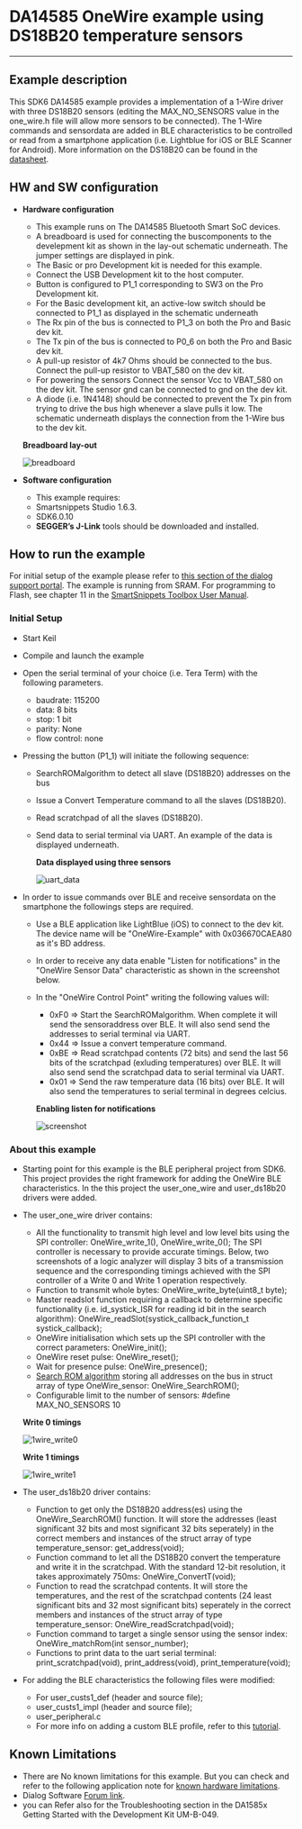 # DA14585 OneWire example using DS18B20 temperature sensors

---


## Example description

This SDK6 DA14585 example provides a implementation of a 1-Wire driver with three DS18B20
sensors (editing the MAX_NO_SENSORS value in the one_wire.h file will allow more sensors to be connected). 
The 1-Wire commands and sensordata are added in BLE characteristics to be controlled
or read from a smartphone application (i.e. Lightblue for iOS or BLE Scanner for Android). More information on the DS18B20 can be found in the [datasheet](https://datasheets.maximintegrated.com/en/ds/DS18B20.pdf).

## HW and SW configuration


* **Hardware configuration**

	- This example runs on The DA14585 Bluetooth Smart SoC devices.
	- A breadboard is used for connecting the buscomponents to the develepment kit as shown in the lay-out schematic underneath. The jumper settings are displayed in pink. 
	- The Basic or pro Development kit is needed for this example.
	- Connect the USB Development kit to the host computer.
	- Button is configured to P1_1 corresponding to SW3 on the Pro Development kit.
	- For the Basic development kit, an active-low switch should be connected to P1_1 as displayed in the schematic underneath
	- The Rx pin of the bus is connected to P1_3 on both the Pro and Basic dev kit.
	- The Tx pin of the bus is connected to P0_6 on both the Pro and Basic dev kit. 
	- A pull-up resistor of 4k7 Ohms should be connected to the bus. Connect the pull-up resistor to VBAT_580 on the dev kit. 
	- For powering the sensors Connect the sensor Vcc to VBAT_580 on the dev kit. The sensor gnd can be connected to gnd on the dev kit. 
	- A diode (i.e. 1N4148) should be connected to prevent the Tx pin from trying to drive the bus high whenever a slave pulls it low. The
	schematic underneath displays the connection from the 1-Wire bus to the dev kit. 
	
	**Breadboard lay-out**

	![breadboard](assets/breadboard.png) 


* **Software configuration**

	- This example requires:
    * Smartsnippets Studio 1.6.3.
    * SDK6.0.10
	- **SEGGER’s J-Link** tools should be downloaded and installed.


## How to run the example

For initial setup of the example please refer to [this section of the dialog support portal](https://support.dialog-semiconductor.com/resource/da1458x-example-setup).
The example is running from SRAM. For programming to Flash, see chapter 11 in the [SmartSnippets Toolbox User Manual](https://support.dialog-semiconductor.com/resource/um-b-083-smartsnippets-toolbox-user-manual).

### Initial Setup

 - Start Keil
 - Compile and launch the example
 - Open the serial terminal of your choice (i.e. Tera Term) with the following parameters.

	- baudrate: 115200
	- data: 8 bits
	- stop: 1 bit
	- parity: None
	- flow  control: none

 - Pressing the button (P1_1) will initiate the following sequence:
	
	- SearchROMalgorithm to detect all slave (DS18B20) addresses on the bus
	- Issue a Convert Temperature command to all the slaves (DS18B20).
	- Read scratchpad of all the slaves (DS18B20).
	- Send data to serial terminal via UART. An example of the data is displayed underneath.
	  
	  **Data displayed using three sensors**
	  
	  ![uart_data](assets/uart_data.png)

 - In order to issue commands over BLE and receive sensordata on the smartphone the followings steps are required.
	- Use a BLE application like LightBlue (iOS) to connect to the dev kit. The device name will be "OneWire-Example" with 0x036670CAEA80 as it's BD address.
	- In order to receive any data enable "Listen for notifications" in the "OneWire Sensor Data" characteristic as shown in the screenshot below.
	- In the "OneWire Control Point" writing the following values will:
		- 0xF0 => Start the SearchROMalgorithm. When complete it will send the sensoraddress over BLE. It will also send send the addresses to serial terminal via UART.
		- 0x44 => Issue a convert temperature command.
		- 0xBE => Read scratchpad contents (72 bits) and send the last 56 bits of the scratchpad (exluding temperatures) over BLE. It will also send send the scratchpad data to serial terminal via UART.
		- 0x01 => Send the raw temperature data (16 bits) over BLE. It will also send the temperatures to serial terminal in degrees celcius. 

	  **Enabling listen for notifications**
	  
	  ![screenshot](assets/screenshot.png)

### About this example
 - 	Starting point for this example is the BLE peripheral project from SDK6. This project provides the right framework for adding the OneWire BLE characteristics. In the this project the user_one_wire and user_ds18b20 drivers were added.
 - 	The user_one_wire driver contains:
 
	- All the functionality to transmit high level and low level bits using the SPI controller: OneWire_write_1(), OneWire_write_0();
	The SPI controller is necessary to provide accurate timings. 
	Below, two screenshots of a logic analyzer will display 3 bits of a transmission sequence and the corresponding timings achieved with the SPI controller of a Write 0 and Write 1 operation respectively.
	- Function to transmit whole bytes: OneWire_write_byte(uint8_t byte);
	- Master readslot function requiring a callback to determine specific functionality (i.e. id_systick_ISR for reading id bit in the search algorithm): OneWire_readSlot(systick_callback_function_t systick_callback);
	- OneWire initialisation which sets up the SPI controller with the correct parameters: OneWire_init();
	- OneWire reset pulse: OneWire_reset();
	- Wait for presence pulse: OneWire_presence();
	- [Search ROM algorithm](https://www.maximintegrated.com/en/app-notes/index.mvp/id/187) storing all addresses on the bus in struct array of type OneWire_sensor: OneWire_SearchROM();
	- Configurable limit to the number of sensors: #define MAX_NO_SENSORS 10
	
	**Write 0 timings**	

	![1wire_write0](assets/1wire_write0.PNG) 
 
 
	**Write 1 timings**

	![1wire_write1](assets/1wire_write1.PNG) 

 - 	The user_ds18b20 driver contains:
 
	- Function to get only the DS18B20 address(es) using the OneWire_SearchROM() function. It will store the addresses (least significant 32 bits and most significant 32 bits seperately) in the correct members and instances of the struct array of type temperature_sensor: get_address(void);
	- Function command to let all the DS18B20 convert the temperature and write it in the scratchpad. With the standard 12-bit resolution, it takes approximately 750ms: OneWire_ConvertT(void);
	- Function to read the scratchpad contents. It will store the temperatures, and the rest of the scratchpad contents (24 least significant bits and 32 most significant bits) seperately in the correct members and instances of the struct array of type temperature_sensor: OneWire_readScratchpad(void);
	- Function command to target a single sensor using the sensor index: OneWire_matchRom(int sensor_number);
	- Functions to print data to the uart serial terminal: print_scratchpad(void), print_address(void), print_temperature(void);
	
- 	For adding the BLE characteristics the following files were modified:
	
	-	For user_custs1_def (header and source file);
	- 	user_custs1_impl (header and source file);
	- 	user_peripheral.c
	- 	For more info on adding a custom BLE profile, refer to this [tutorial](https://support.dialog-semiconductor.com/resource/tutorial-3-custom-profile-gatt-cmd-examplev11).

## Known Limitations


- There are No known limitations for this example. But you can check and refer to the following application note for
[known hardware limitations](https://support.dialog-semiconductor.com/system/files/resources/DA1458x-KnownLimitations_2018_02_06.pdf "known hardware limitations").
- Dialog Software [Forum link](https://support.dialog-semiconductor.com/forums).
- you can Refer also for the Troubleshooting section in the DA1585x Getting Started with the Development Kit UM-B-049.

